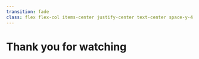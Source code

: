 ```yaml
---
transition: fade
class: flex flex-col items-center justify-center text-center space-y-4 p-8
---
```


# Thank you for watching

<!-- <div style="margin-top:0.6rem">
  <div>Have questions or feedback?</div>
  <div>Email: your.email@example.com</div>
  <div>GitHub: @your-handle</div>
</div> -->

<!-- <p style="margin-top:1.2rem; opacity:0.7;">Press space or right arrow to end the presentation.</p> -->